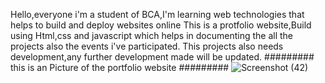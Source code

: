 Hello,everyone i'm a student of BCA,I'm learning web technologies that helps to build and deploy websites online 
This is a protfolio website,Build using Html,css and javascript which helps in documenting the all the projects also the events i've participated.
This projects also needs development,any further development made will be updated.
######### this is an Picture of the portfolio website #########
![Screenshot (42)](https://github.com/Satyapt001/Satya-s_portfolio/assets/126075100/5d1f26dc-d3c4-4ad0-a89d-a32ee485c26f)
